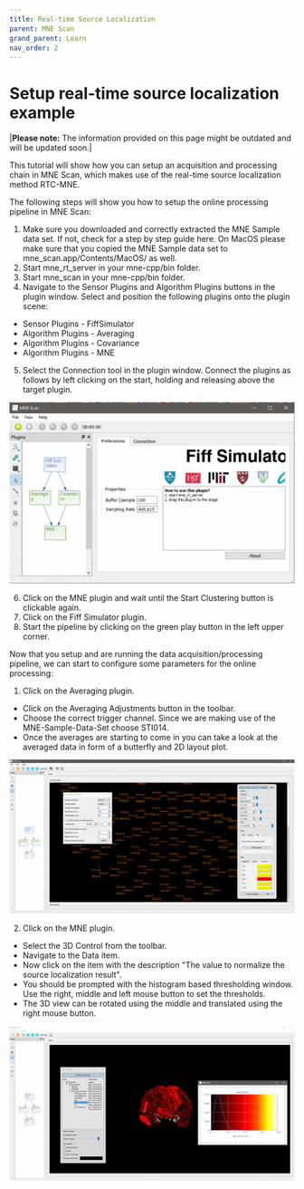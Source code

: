```yaml
---
title: Real-time Source Localization
parent: MNE Scan
grand_parent: Learn
nav_order: 2
---
```

# Setup real-time source localization example

|**Please note:** The information provided on this page might be outdated and will be updated soon.|

This tutorial will show how you can setup an acquisition and processing chain in MNE Scan, which makes use of the real-time source localization method RTC-MNE.

The following steps will show you how to setup the online processing pipeline in MNE Scan:

1. Make sure you downloaded and correctly extracted the MNE Sample data set. If not, check for a step by step guide here. On MacOS please make sure that you copied the MNE Sample data set to mne_scan.app/Contents/MacOS/ as well.
2. Start mne_rt_server in your mne-cpp/bin folder.
3. Start mne_scan in your mne-cpp/bin folder.
4. Navigate to the Sensor Plugins and Algorithm Plugins buttons in the plugin window. Select and position the following plugins onto the plugin scene:
 * Sensor Plugins - FiffSimulator
 * Algorithm Plugins - Averaging
 * Algorithm Plugins - Covariance
 * Algorithm Plugins - MNE
5. Select the Connection tool in the plugin window. Connect the plugins as follows by left clicking on the start, holding and releasing above the target plugin.

![](../../images/source_loc_example1.PNG)

6. Click on the MNE plugin and wait until the Start Clustering button is clickable again.
7. Click on the Fiff Simulator plugin.
8. Start the pipeline by clicking on the green play button in the left upper corner.

Now that you setup and are running the data acquisition/processing pipeline, we can start to configure some parameters for the online processing:

1. Click on the Averaging plugin.
 * Click on the Averaging Adjustments button in the toolbar.
 * Choose the correct trigger channel. Since we are making use of the MNE-Sample-Data-Set choose STI014.
 * Once the averages are starting to come in you can take a look at the averaged data in form of a butterfly and 2D layout plot.

![](../../images/source_loc_example2.PNG)

2. Click on the MNE plugin.
 * Select the 3D Control from the toolbar.
 * Navigate to the Data item.
 * Now click on the item with the description "The value to normalize the source localization result".
 * You should be prompted with the histogram based thresholding window. Use the right, middle and left mouse button to set the thresholds.
 *  The 3D view can be rotated using the middle and translated using the right mouse button.

![](../../images/source_loc_example3.PNG)
